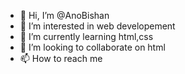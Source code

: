 - 👋 Hi, I’m @AnoBishan
- 👀 I’m interested in web developement
- 🌱 I’m currently learning html,css
- 💞️ I’m looking to collaborate on html
- 📫 How to reach me 

<!---
AnoBishan/AnoBishan is a ✨ special ✨ repository because its `README.md` (this file) appears on your GitHub profile.
You can click the Preview link to take a look at your changes.
--->
